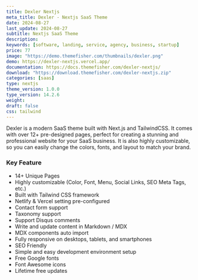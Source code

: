 ```yaml
---
title: Dexler Nextjs
meta_title: Dexler - Nextjs SaaS Theme
date: 2024-08-27
last_update: 2024-08-27
subtitle: Nextjs SaaS Theme
description:
keywords: [software, landing, service, agency, business, startup]
price: 77
image: "https://demo.themefisher.com/thumbnails/dexler.png"
demo: https://dexler-nextjs.vercel.app/
documentation: https://docs.themefisher.com/dexler-nextjs/
download: "https://download.themefisher.com/dexler-nextjs.zip"
categories: [saas]
type: nextjs
theme_version: 1.0.0
type_version: 14.2.6
weight:
draft: false
css: tailwind
---
```


Dexler is a modern SaaS theme built with Next.js and TailwindCSS. It comes with over 12+ pre-designed pages, perfect for creating a stunning and professional website for your SaaS business. It is also highly customizable, so you can easily change the colors, fonts, and layout to match your brand.

### Key Feature

- 14+ Unique Pages
- Highly customizable (Color, Font, Menu, Social Links, SEO Meta Tags, etc.)
- Built with Tailwind CSS framework
- Netlify & Vercel setting pre-configured
- Contact form support
- Taxonomy support
- Support Disqus comments
- Write and update content in Markdown / MDX
- MDX components auto import
- Fully responsive on desktops, tablets, and smartphones
- SEO Friendly
- Simple and easy development environment setup
- Free Google fonts
- Font Awesome icons
- Lifetime free updates
